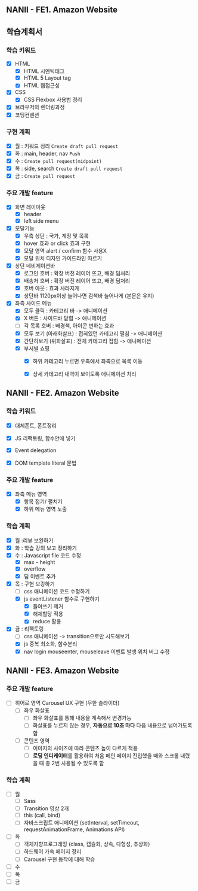 ## NANII - FE1. Amazon Website

## 학습계획서

### 학습 키워드
- [x] HTML
  - [x] HTML 시멘틱태그
  - [x] HTML 5 Layout tag
  - [x] HTML 웹접근성
- [x] CSS
  - [x] CSS Flexbox 사용법 정리
- [x] 브라우저의 렌더링과정
- [x] 코딩컨벤션

### 구현 계획
- [x] 월 : 키워드 정리 `Create draft pull request`
- [x] 화 : main, header, nav `Push`
- [x] 수 : `Create pull request(midpoint)`
- [x] 목 : side, search `Create draft pull request`
- [x] 금 : `Create pull request`

### 주요 개발 feature
- [x] 화면 레이아웃
  - [x] header
  - [x] left side menu
- [x] 모달기능
  - [x] 우측 상단 : 국가, 계정 및 목록
  - [x] hover 효과 or click 효과 구현
  - [x] 모달 영역 alert / confirm 함수 사용X
  - [x] 모달 위치 디자인 가이드라인 따르기
- [x] 상단 네비게이션바
  - [x] 로그인 호버 : 확장 버전 레이어 뜨고, 배경 딤처리
  - [x] 배송처 호버 : 확장 버전 레이어 뜨고, 배경 딤처리
  - [x] 호버 아웃 : 효과 사라지게
  - [x] 상단바 1120px이상 늘어나면 검색바 늘어나게 (본문은 유지)
- [x] 좌측 사이드 메뉴
  - [x] 모두 클릭 : 카테고리 바 -> 애니메이션
  - [x] X 버튼 : 사이드바 닫힘 -> 애니메이션
  - [ ] 각 목록 호버 : 배경색, 아이콘 변하는 효과
  - [x] 모두 보기 (아래화살표) : 접혀있던 카테고리 펼침 -> 애니메이션
  - [x] 간단히보기 (위화살표) : 전체 카테고리 접힘 -> 애니메이션
  - [x] 부서별 쇼핑
    - [x] 하위 카테고리 누르면 우측에서 좌측으로 목록 이동
    - [x] 상세 카테고리 내역이 보이도록 애니메이션 처리


## NANII - FE2. Amazon Website

### 학습 키워드
- [x] 대체폰트, 폰트정리
- [x] JS 리팩토링, 함수안에 넣기
- [x] Event delegation
- [x] DOM template literal 문법


### 주요 개발 feature
- [x] 좌측 메뉴 영역
  - [x] 항목 접기/ 펼치기
  - [x] 하위 메뉴 영역 노출

### 학습 계획
- [x] 월 :리뷰 보완하기
- [x] 화 : 학습 강의 보고 정리하기
- [x] 수 : Javascript file 코드 수정
  - [x] max - height
  - [x] overflow
  - [x] 딤 이벤트 추가
- [x] 목 : 구현 보강하기
  - [ ] css 애니메이션 코드 수정하기
  - [x] js eventListener 함수로 구현하기
    - [x] 들여쓰기 제거
    - [x] 해체할당 적용
    - [x] reduce 활용
- [x] 금 : 리팩토링
  - [ ] css 애니메이션 -> transition으로만 시도해보기
  - [x] js 중복 최소화, 함수분리
  - [x] nav login mouseenter, mouseleave 이벤트 발생 위치 버그 수정

## NANII - FE3. Amazon Website
### 주요 개발 feature
- [ ] 히어로 영역 Carousel UX 구현 (무한 슬라이더)
  - [ ] 좌우 화살표
    - [ ] 좌우 화살표를 통해 내용을 계속해서 변경가능
    - [ ] 화살표를 누르지 않는 경우, **자동으로 10초 마다** 다음 내용으로 넘어가도록 함
  - [ ] 콘텐츠 영역
    - [ ] 이미지의 사이즈에 따라 콘텐츠 높이 다르게 적용
    - [ ] **로딩 인디케이터**를 활용하여 처음 메인 페이지 진입했을 때와 스크롤 내렸을 때 총 2번 사용될 수 있도록 함
### 학습 계획
- [ ] 월
  - [ ] Sass
  - [ ] Transition 영상 2개
  - [ ] this (call, bind)
  - [ ] 자바스크립트 애니메이션 (setInterval, setTimeout, requestAnimationFrame, Animations API)
- [ ] 화
  - [ ] 객체지향프로그래밍 (class, 캡슐화, 상속, 다형성, 추상화)
  - [ ] 하드웨어 가속 페이지 정리
  - [ ] Carousel 구현 동작에 대해 학습
- [ ] 수
- [ ] 목
- [ ] 금
